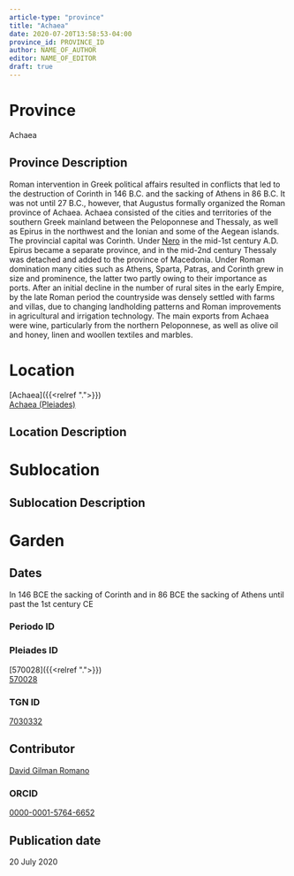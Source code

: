 ```yaml
---
article-type: "province"
title: "Achaea"
date: 2020-07-20T13:58:53-04:00
province_id: PROVINCE_ID
author: NAME_OF_AUTHOR
editor: NAME_OF_EDITOR
draft: true
---
```


# Province

Achaea

## Province Description

Roman intervention in Greek political affairs resulted in conflicts that led to the destruction of Corinth in 146 B.C. and the sacking of Athens in 86 B.C. It was not until 27 B.C., however, that Augustus formally organized the Roman province of Achaea. Achaea consisted of the cities and territories of the southern Greek mainland between the Peloponnese and Thessaly, as well as Epirus in the northwest and the Ionian and some of the Aegean islands.
The provincial capital was Corinth. Under [Nero](link) in the mid-1st century A.D. Epirus became a separate province, and in the mid-2nd century Thessaly was detached and added to the province of Macedonia. Under Roman domination many cities such as Athens, Sparta, Patras, and Corinth grew in size and prominence, the latter two partly owing to their importance as ports.  After an initial decline in the number of rural sites in the early Empire, by the late Roman period the countryside was densely settled with farms and villas, due to changing landholding patterns and Roman improvements in agricultural and irrigation technology. The main exports from Achaea were wine, particularly from the northern Peloponnese, as well as olive oil and honey, linen and woollen textiles and marbles.


# Location

[Achaea]({{<relref ".">}}) \
[Achaea (Pleiades)](https://pleiades.stoa.org/places/570028)

## Location Description

<!-- LEAVE THIS BLANK FOR NOW -->

# Sublocation

<!--
[AREA WITHIN LOCATION, LIKE “PALATINE HILL”](GEOREFERENCE LINK)
A sublocation is any area larger than an individual garden, but located within a location. I would always try to include a link to a controlled vocabulary here if possible. This ID may well be different from the Garden ID, e.g., Pompeii versus a Garden in one of the houses which has its own Pleiades ID.
-->

## Sublocation Description

<!-- DESCRIPTION -->

# Garden
<!-- List of gardens in province -->
<!-- May be left blank for now -->


## Dates

In 146 BCE the sacking of Corinth and in 86 BCE the sacking of Athens until past the 1st century CE

### Periodo ID

<!-- [PERIODO_ID](https://pleiades.stoa.org/places/PLEIADES_ID) -->

### Pleiades ID

[570028]({{<relref ".">}}) \
[570028](https://pleiades.stoa.org/places/570028)

### TGN ID

[7030332](http://vocab.getty.edu/page/tgn/7030332)

## Contributor

[David Gilman Romano](https://anthropology.arizona.edu/user/david-gilman-romano)

### ORCID

[0000-0001-5764-6652](https://orcid.org/0000-0001-5764-6652)

## Publication date

20 July 2020
